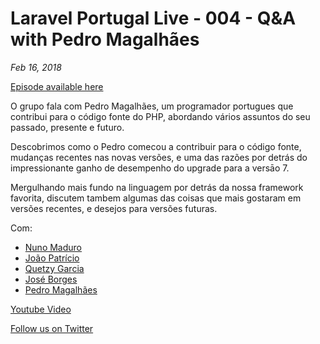 # Laravel Portugal Live - 004 - Q&A with Pedro Magalhães
*Feb 16, 2018*

[Episode available here](https://laravelportugal.simplecast.fm/10517f01)

O grupo fala com Pedro Magalhães, um programador portugues que contribui para o código fonte do PHP, abordando vários assuntos do seu passado, presente e futuro.

Descobrimos como o Pedro comecou a contribuir para o código fonte, mudanças recentes nas novas versões, e uma das razões por detrás do impressionante ganho de desempenho do upgrade para a versāo 7.

Mergulhando mais fundo na linguagem por detrás da nossa framework favorita, discutem tambem algumas das coisas que mais gostaram em versões recentes, e desejos para versões futuras.

Com:
* [Nuno Maduro](https://twitter.com/@enunomaduro)
* [João Patrício](https://twitter.com/@ijpatricio)
* [Quetzy Garcia](https://twitter.com/@QuetzyG)
* [José Borges](https://twitter.com/@JoseLABorges)
* [Pedro Magalhães](https://twitter.com/@pmmaga)

[Youtube Video](https://www.youtube.com/watch?v=G3KJ7lEdSRg)

[Follow us on Twitter](https://twitter.com/@laravelportugal)

